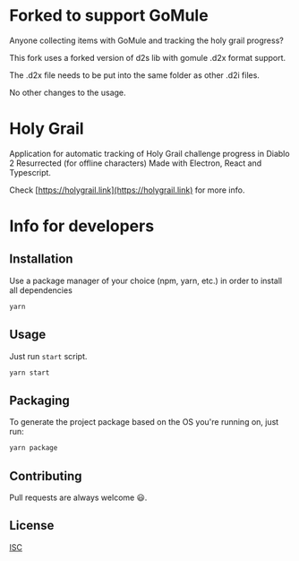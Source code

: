# Forked to support GoMule

Anyone collecting items with GoMule and tracking the holy grail progress?

This fork uses a forked version of d2s lib with gomule .d2x format support.

The .d2x file needs to be put into the same folder as other .d2i files.

No other changes to the usage.


# Holy Grail
Application for automatic tracking of Holy Grail challenge progress in Diablo 2 Resurrected (for offline characters)
Made with Electron, React and Typescript.

Check [https://holygrail.link](https://holygrail.link) for more info.

# Info for developers

## Installation

Use a package manager of your choice (npm, yarn, etc.) in order to install all dependencies

```bash
yarn
```

## Usage

Just run `start` script.

```bash
yarn start
```

## Packaging

To generate the project package based on the OS you're running on, just run:

```bash
yarn package
```

## Contributing

Pull requests are always welcome 😃.

## License

[ISC](https://choosealicense.com/licenses/isc/)
